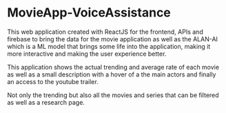 # MovieApp-VoiceAssistance

This web application created with ReactJS for the frontend, APIs and firebase to bring the data for the movie application as well as the ALAN-AI which is a ML model that brings some life into the application, making it more interactive and making the user experience better.

This application shows the actual trending and average rate of each movie as well as a small description with a hover of a the main actors and finally an access to the youtube trailer.

Not only the trending but also all the movies and series that can be filtered as well as a research page. 

